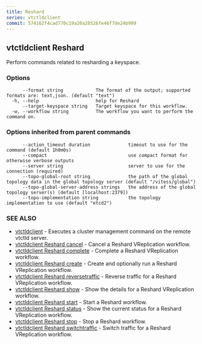 ```yaml
---
title: Reshard
series: vtctldclient
commit: 574162f4cad770c19a20a28526fe46f7de24b999
---
```

## vtctldclient Reshard

Perform commands related to resharding a keyspace.

### Options

```
      --format string            The format of the output; supported formats are: text,json. (default "text")
  -h, --help                     help for Reshard
      --target-keyspace string   Target keyspace for this workflow.
  -w, --workflow string          The workflow you want to perform the command on.
```

### Options inherited from parent commands

```
      --action_timeout duration              timeout to use for the command (default 1h0m0s)
      --compact                              use compact format for otherwise verbose outputs
      --server string                        server to use for the connection (required)
      --topo-global-root string              the path of the global topology data in the global topology server (default "/vitess/global")
      --topo-global-server-address strings   the address of the global topology server(s) (default [localhost:2379])
      --topo-implementation string           the topology implementation to use (default "etcd2")
```

### SEE ALSO

* [vtctldclient](../)	 - Executes a cluster management command on the remote vtctld server.
* [vtctldclient Reshard cancel](./vtctldclient_reshard_cancel/)	 - Cancel a Reshard VReplication workflow.
* [vtctldclient Reshard complete](./vtctldclient_reshard_complete/)	 - Complete a Reshard VReplication workflow.
* [vtctldclient Reshard create](./vtctldclient_reshard_create/)	 - Create and optionally run a Reshard VReplication workflow.
* [vtctldclient Reshard reversetraffic](./vtctldclient_reshard_reversetraffic/)	 - Reverse traffic for a Reshard VReplication workflow.
* [vtctldclient Reshard show](./vtctldclient_reshard_show/)	 - Show the details for a Reshard VReplication workflow.
* [vtctldclient Reshard start](./vtctldclient_reshard_start/)	 - Start a Reshard workflow.
* [vtctldclient Reshard status](./vtctldclient_reshard_status/)	 - Show the current status for a Reshard VReplication workflow.
* [vtctldclient Reshard stop](./vtctldclient_reshard_stop/)	 - Stop a Reshard workflow.
* [vtctldclient Reshard switchtraffic](./vtctldclient_reshard_switchtraffic/)	 - Switch traffic for a Reshard VReplication workflow.

